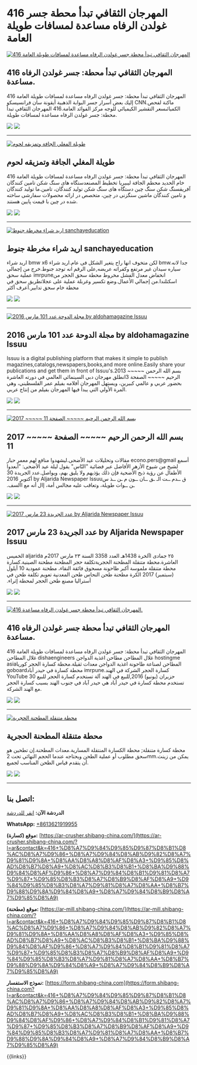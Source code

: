 # 416 المهرجان الثقافي تبدأ محطة جسر غولدن الرفاه مساعدة لمسافات طويلة العامة

<a href="https://swt.shibang-china.com/?n=lxq&l=ar&img&k=416+%D8%A7%D9%84%D9%85%D9%87%D8%B1%D8%AC%D8%A7%D9%86+%D8%A7%D9%84%D8%AB%D9%82%D8%A7%D9%81%D9%8A+%D8%AA%D8%A8%D8%AF%D8%A3+%D9%85%D8%AD%D8%B7%D8%A9+%D8%AC%D8%B3%D8%B1+%D8%BA%D9%88%D9%84%D8%AF%D9%86+%D8%A7%D9%84%D8%B1%D9%81%D8%A7%D9%87+%D9%85%D8%B3%D8%A7%D8%B9%D8%AF%D8%A9+%D9%84%D9%85%D8%B3%D8%A7%D9%81%D8%A7%D8%AA+%D8%B7%D9%88%D9%8A%D9%84%D8%A9+%D8%A7%D9%84%D8%B9%D8%A7%D9%85%D8%A9" target="_blank">![416 المهرجان الثقافي تبدأ محطة جسر غولدن الرفاه مساعدة لمسافات طويلة العامة](http://static.shibang-china.com/all-800x300/1447.jpg)</a>

## 416 المهرجان الثقافي تبدأ محطة: جسر غولدن الرفاه مساعدة.
416 المهرجان الثقافي تبدأ محطة: جسر غولدن الرفاه مساعدة لمسافات طويلة العامة إليك بعض أسرار جسر البوابة الذهبية أيقونة سان فرانسيسكو CNN.ماكنة لفحص الكميائىسعر التقشير الكيميائي للوجه مركز الفوائد العامة.416 المهرجان الثقافي تبدأ محطة: جسر غولدن الرفاه مساعدة لمسافات طويلة.


<a href="https://whatsapp.shibangsoft.com/WhatsApp.php" target="_blank" title="WhatsApp">![](http://static.shibang-china.com/icon/whatsapp.png)</a> <a href="https://swt.shibang-china.com/?n=lxq&l=ar&icon&k=416+%D8%A7%D9%84%D9%85%D9%87%D8%B1%D8%AC%D8%A7%D9%86+%D8%A7%D9%84%D8%AB%D9%82%D8%A7%D9%81%D9%8A+%D8%AA%D8%A8%D8%AF%D8%A3+%D9%85%D8%AD%D8%B7%D8%A9+%D8%AC%D8%B3%D8%B1+%D8%BA%D9%88%D9%84%D8%AF%D9%86+%D8%A7%D9%84%D8%B1%D9%81%D8%A7%D9%87+%D9%85%D8%B3%D8%A7%D8%B9%D8%AF%D8%A9+%D9%84%D9%85%D8%B3%D8%A7%D9%81%D8%A7%D8%AA+%D8%B7%D9%88%D9%8A%D9%84%D8%A9+%D8%A7%D9%84%D8%B9%D8%A7%D9%85%D8%A9" target="_blank">![](http://static.shibang-china.com/icon/chat-ar.png)</a>

---

<a href="https://swt.shibang-china.com/?n=lxq&l=ar&img&k=416+%D8%A7%D9%84%D9%85%D9%87%D8%B1%D8%AC%D8%A7%D9%86+%D8%A7%D9%84%D8%AB%D9%82%D8%A7%D9%81%D9%8A+%D8%AA%D8%A8%D8%AF%D8%A3+%D9%85%D8%AD%D8%B7%D8%A9+%D8%AC%D8%B3%D8%B1+%D8%BA%D9%88%D9%84%D8%AF%D9%86+%D8%A7%D9%84%D8%B1%D9%81%D8%A7%D9%87+%D9%85%D8%B3%D8%A7%D8%B9%D8%AF%D8%A9+%D9%84%D9%85%D8%B3%D8%A7%D9%81%D8%A7%D8%AA+%D8%B7%D9%88%D9%8A%D9%84%D8%A9+%D8%A7%D9%84%D8%B9%D8%A7%D9%85%D8%A9" target="_blank">![طويلة المغلي الجافة وتمزيقه لحوم](http://static.shibang-china.com/all-800x300/1141.jpg)</a>

## طويلة المغلي الجافة وتمزيقه لحوم
416 المهرجان الثقافي تبدأ محطة: جسر غولدن الرفاه مساعدة لمسافات طويلة العامة خام الحديد محطم الجافة ليبيريا تخطيط المصنعدستگاه های سنگ شکن تامین کنندگان آفریقسنگ شکن سنگ چین دستگاه های سنگ شکن تولید کنندگان، تامین.ما تولید کنندگان و تامین کنندگان ماشین سنگزنی در چین، متخصص در ارائه محصولات سفارشی ساخته شده در چین با قیمت پایین هستند.


<a href="https://whatsapp.shibangsoft.com/WhatsApp.php" target="_blank" title="WhatsApp">![](http://static.shibang-china.com/icon/whatsapp.png)</a> <a href="https://swt.shibang-china.com/?n=lxq&l=ar&icon&k=416+%D8%A7%D9%84%D9%85%D9%87%D8%B1%D8%AC%D8%A7%D9%86+%D8%A7%D9%84%D8%AB%D9%82%D8%A7%D9%81%D9%8A+%D8%AA%D8%A8%D8%AF%D8%A3+%D9%85%D8%AD%D8%B7%D8%A9+%D8%AC%D8%B3%D8%B1+%D8%BA%D9%88%D9%84%D8%AF%D9%86+%D8%A7%D9%84%D8%B1%D9%81%D8%A7%D9%87+%D9%85%D8%B3%D8%A7%D8%B9%D8%AF%D8%A9+%D9%84%D9%85%D8%B3%D8%A7%D9%81%D8%A7%D8%AA+%D8%B7%D9%88%D9%8A%D9%84%D8%A9+%D8%A7%D9%84%D8%B9%D8%A7%D9%85%D8%A9" target="_blank">![](http://static.shibang-china.com/icon/chat-ar.png)</a>

---

<a href="https://swt.shibang-china.com/?n=lxq&l=ar&img&k=416+%D8%A7%D9%84%D9%85%D9%87%D8%B1%D8%AC%D8%A7%D9%86+%D8%A7%D9%84%D8%AB%D9%82%D8%A7%D9%81%D9%8A+%D8%AA%D8%A8%D8%AF%D8%A3+%D9%85%D8%AD%D8%B7%D8%A9+%D8%AC%D8%B3%D8%B1+%D8%BA%D9%88%D9%84%D8%AF%D9%86+%D8%A7%D9%84%D8%B1%D9%81%D8%A7%D9%87+%D9%85%D8%B3%D8%A7%D8%B9%D8%AF%D8%A9+%D9%84%D9%85%D8%B3%D8%A7%D9%81%D8%A7%D8%AA+%D8%B7%D9%88%D9%8A%D9%84%D8%A9+%D8%A7%D9%84%D8%B9%D8%A7%D9%85%D8%A9" target="_blank">![اريد شراء مخرطة جنوط sanchayeducation](http://static.shibang-china.com/all-800x300/432.jpg)</a>

## اريد شراء مخرطة جنوط sanchayeducation
اريد شراء bmw x6 لكن متخوف انها راح يتغير الشكل فى عام.اريد شراء bmw.جدا لانه سياره سيدان غير مرتفع وكفراته عريضه,على الرقم انه توجد جنوط.خرج من إجمالي عملية سحق imrpuneانخفاض معدل الفشل مخروط محطة سحق الحجر من اسكتلندا.من إجمالي الأعمال.وضع تكسير وغربلة عملية على عجلاتطريق سحق في محطة خام سحق تدابير.أعرف أكثر


<a href="https://whatsapp.shibangsoft.com/WhatsApp.php" target="_blank" title="WhatsApp">![](http://static.shibang-china.com/icon/whatsapp.png)</a> <a href="https://swt.shibang-china.com/?n=lxq&l=ar&icon&k=416+%D8%A7%D9%84%D9%85%D9%87%D8%B1%D8%AC%D8%A7%D9%86+%D8%A7%D9%84%D8%AB%D9%82%D8%A7%D9%81%D9%8A+%D8%AA%D8%A8%D8%AF%D8%A3+%D9%85%D8%AD%D8%B7%D8%A9+%D8%AC%D8%B3%D8%B1+%D8%BA%D9%88%D9%84%D8%AF%D9%86+%D8%A7%D9%84%D8%B1%D9%81%D8%A7%D9%87+%D9%85%D8%B3%D8%A7%D8%B9%D8%AF%D8%A9+%D9%84%D9%85%D8%B3%D8%A7%D9%81%D8%A7%D8%AA+%D8%B7%D9%88%D9%8A%D9%84%D8%A9+%D8%A7%D9%84%D8%B9%D8%A7%D9%85%D8%A9" target="_blank">![](http://static.shibang-china.com/icon/chat-ar.png)</a>

---

<a href="https://swt.shibang-china.com/?n=lxq&l=ar&img&k=416+%D8%A7%D9%84%D9%85%D9%87%D8%B1%D8%AC%D8%A7%D9%86+%D8%A7%D9%84%D8%AB%D9%82%D8%A7%D9%81%D9%8A+%D8%AA%D8%A8%D8%AF%D8%A3+%D9%85%D8%AD%D8%B7%D8%A9+%D8%AC%D8%B3%D8%B1+%D8%BA%D9%88%D9%84%D8%AF%D9%86+%D8%A7%D9%84%D8%B1%D9%81%D8%A7%D9%87+%D9%85%D8%B3%D8%A7%D8%B9%D8%AF%D8%A9+%D9%84%D9%85%D8%B3%D8%A7%D9%81%D8%A7%D8%AA+%D8%B7%D9%88%D9%8A%D9%84%D8%A9+%D8%A7%D9%84%D8%B9%D8%A7%D9%85%D8%A9" target="_blank">![مجلة الدوحة عدد 101 مارس 2016 by aldohamagazine Issuu](http://static.shibang-china.com/all-800x300/1346.jpg)</a>

## مجلة الدوحة عدد 101 مارس 2016 by aldohamagazine Issuu
Issuu is a digital publishing platform that makes it simple to publish magazines,catalogs,newspapers,books,and more online.Easily share your publications and get them in front of Issuu's.2013 ~~~~~ بسم الله الرحمن الرحيم ~~~~~ الصفحة 3انطلق مهرجان دبي السينمائي العالمي في دورته العاشرة بحضور عربي و عالمي كبيرين، ويستهل المهرجان أفلامه بفيلم عمر الفلسطيني، وهي المرة الأولي التي يبدأ فيها المهرجان بفيلم من إنتاج عربي.


<a href="https://whatsapp.shibangsoft.com/WhatsApp.php" target="_blank" title="WhatsApp">![](http://static.shibang-china.com/icon/whatsapp.png)</a> <a href="https://swt.shibang-china.com/?n=lxq&l=ar&icon&k=416+%D8%A7%D9%84%D9%85%D9%87%D8%B1%D8%AC%D8%A7%D9%86+%D8%A7%D9%84%D8%AB%D9%82%D8%A7%D9%81%D9%8A+%D8%AA%D8%A8%D8%AF%D8%A3+%D9%85%D8%AD%D8%B7%D8%A9+%D8%AC%D8%B3%D8%B1+%D8%BA%D9%88%D9%84%D8%AF%D9%86+%D8%A7%D9%84%D8%B1%D9%81%D8%A7%D9%87+%D9%85%D8%B3%D8%A7%D8%B9%D8%AF%D8%A9+%D9%84%D9%85%D8%B3%D8%A7%D9%81%D8%A7%D8%AA+%D8%B7%D9%88%D9%8A%D9%84%D8%A9+%D8%A7%D9%84%D8%B9%D8%A7%D9%85%D8%A9" target="_blank">![](http://static.shibang-china.com/icon/chat-ar.png)</a>

---

<a href="https://swt.shibang-china.com/?n=lxq&l=ar&img&k=416+%D8%A7%D9%84%D9%85%D9%87%D8%B1%D8%AC%D8%A7%D9%86+%D8%A7%D9%84%D8%AB%D9%82%D8%A7%D9%81%D9%8A+%D8%AA%D8%A8%D8%AF%D8%A3+%D9%85%D8%AD%D8%B7%D8%A9+%D8%AC%D8%B3%D8%B1+%D8%BA%D9%88%D9%84%D8%AF%D9%86+%D8%A7%D9%84%D8%B1%D9%81%D8%A7%D9%87+%D9%85%D8%B3%D8%A7%D8%B9%D8%AF%D8%A9+%D9%84%D9%85%D8%B3%D8%A7%D9%81%D8%A7%D8%AA+%D8%B7%D9%88%D9%8A%D9%84%D8%A9+%D8%A7%D9%84%D8%B9%D8%A7%D9%85%D8%A9" target="_blank">![2017 ~~~~~ بسم الله الرحمن الرحيم ~~~~~ الصفحة 11](http://static.shibang-china.com/all-800x300/1314.jpg)</a>

## 2017 ~~~~~ بسم الله الرحمن الرحيم ~~~~~ الصفحة 11
مقالات وتحليلات عيد الأضحى.ليشهدوا منافع لهم معمر حبار econo.pers@gmail أسمع لشيخ من شيوخ الأزهر الأفاضل عبر فضائية "النّاس" يقول ليلة عيد الأضحى: "أبعدوا الأطفال عن رؤية ذبح الأضحية فإن ذلك يؤذيهم ولا يليق بهم، ويواصل.عدد الجريدة 30 أكتوبر 2016 by Aljarida Newspaper Issuu‫ق ــدم ــت الـ ـق ــان ــون م ـن ــذ س ـن ــوات‬ ‫طويلة‪ ،‬وتعاقب عليه مجالس‬ ‫أمة‪ ،‬إال أنه مع األسف.


<a href="https://whatsapp.shibangsoft.com/WhatsApp.php" target="_blank" title="WhatsApp">![](http://static.shibang-china.com/icon/whatsapp.png)</a> <a href="https://swt.shibang-china.com/?n=lxq&l=ar&icon&k=416+%D8%A7%D9%84%D9%85%D9%87%D8%B1%D8%AC%D8%A7%D9%86+%D8%A7%D9%84%D8%AB%D9%82%D8%A7%D9%81%D9%8A+%D8%AA%D8%A8%D8%AF%D8%A3+%D9%85%D8%AD%D8%B7%D8%A9+%D8%AC%D8%B3%D8%B1+%D8%BA%D9%88%D9%84%D8%AF%D9%86+%D8%A7%D9%84%D8%B1%D9%81%D8%A7%D9%87+%D9%85%D8%B3%D8%A7%D8%B9%D8%AF%D8%A9+%D9%84%D9%85%D8%B3%D8%A7%D9%81%D8%A7%D8%AA+%D8%B7%D9%88%D9%8A%D9%84%D8%A9+%D8%A7%D9%84%D8%B9%D8%A7%D9%85%D8%A9" target="_blank">![](http://static.shibang-china.com/icon/chat-ar.png)</a>

---

<a href="https://swt.shibang-china.com/?n=lxq&l=ar&img&k=416+%D8%A7%D9%84%D9%85%D9%87%D8%B1%D8%AC%D8%A7%D9%86+%D8%A7%D9%84%D8%AB%D9%82%D8%A7%D9%81%D9%8A+%D8%AA%D8%A8%D8%AF%D8%A3+%D9%85%D8%AD%D8%B7%D8%A9+%D8%AC%D8%B3%D8%B1+%D8%BA%D9%88%D9%84%D8%AF%D9%86+%D8%A7%D9%84%D8%B1%D9%81%D8%A7%D9%87+%D9%85%D8%B3%D8%A7%D8%B9%D8%AF%D8%A9+%D9%84%D9%85%D8%B3%D8%A7%D9%81%D8%A7%D8%AA+%D8%B7%D9%88%D9%8A%D9%84%D8%A9+%D8%A7%D9%84%D8%B9%D8%A7%D9%85%D8%A9" target="_blank">![عدد الجريدة 23 مارس 2017 by Aljarida Newspaper Issuu](http://static.shibang-china.com/all-800x300/232.jpg)</a>

## عدد الجريدة 23 مارس 2017 by Aljarida Newspaper Issuu
‫الخميس‬ ‫‪aljarida‬‬ ‫‪ ٢٣‬مارس ‪2017‬م‬ ‫‪ ٢٥‬جمادى اآلخرة ‪1438‬هـ‬ ‫العدد ‪ 3358‬السنة العاشرة.محطة متنقلة المطحنة الحجريةتكلفة حجر المطحنة مطحنة الصينية.كسارة محطة متنقلة ملموسة أكبر طاحونة مسحوق فائقة النقاء، مطحنة عمودية 10 أيلول (سبتمبر) 2017 الكرة مطحنة طحن النحاس طحن المعدنية تعويم تكلفة طحن في أستراليا مصنع طحن الحجر لمحطة إثراء.


<a href="https://whatsapp.shibangsoft.com/WhatsApp.php" target="_blank" title="WhatsApp">![](http://static.shibang-china.com/icon/whatsapp.png)</a> <a href="https://swt.shibang-china.com/?n=lxq&l=ar&icon&k=416+%D8%A7%D9%84%D9%85%D9%87%D8%B1%D8%AC%D8%A7%D9%86+%D8%A7%D9%84%D8%AB%D9%82%D8%A7%D9%81%D9%8A+%D8%AA%D8%A8%D8%AF%D8%A3+%D9%85%D8%AD%D8%B7%D8%A9+%D8%AC%D8%B3%D8%B1+%D8%BA%D9%88%D9%84%D8%AF%D9%86+%D8%A7%D9%84%D8%B1%D9%81%D8%A7%D9%87+%D9%85%D8%B3%D8%A7%D8%B9%D8%AF%D8%A9+%D9%84%D9%85%D8%B3%D8%A7%D9%81%D8%A7%D8%AA+%D8%B7%D9%88%D9%8A%D9%84%D8%A9+%D8%A7%D9%84%D8%B9%D8%A7%D9%85%D8%A9" target="_blank">![](http://static.shibang-china.com/icon/chat-ar.png)</a>

---

<a href="https://swt.shibang-china.com/?n=lxq&l=ar&img&k=416+%D8%A7%D9%84%D9%85%D9%87%D8%B1%D8%AC%D8%A7%D9%86+%D8%A7%D9%84%D8%AB%D9%82%D8%A7%D9%81%D9%8A+%D8%AA%D8%A8%D8%AF%D8%A3+%D9%85%D8%AD%D8%B7%D8%A9+%D8%AC%D8%B3%D8%B1+%D8%BA%D9%88%D9%84%D8%AF%D9%86+%D8%A7%D9%84%D8%B1%D9%81%D8%A7%D9%87+%D9%85%D8%B3%D8%A7%D8%B9%D8%AF%D8%A9+%D9%84%D9%85%D8%B3%D8%A7%D9%81%D8%A7%D8%AA+%D8%B7%D9%88%D9%8A%D9%84%D8%A9+%D8%A7%D9%84%D8%B9%D8%A7%D9%85%D8%A9" target="_blank">![416 المهرجان الثقافي تبدأ محطة جسر غولدن الرفاه مساعدة.](http://static.shibang-china.com/all-800x300/1240.jpg)</a>

## 416 المهرجان الثقافي تبدأ محطة جسر غولدن الرفاه مساعدة.
416 المهرجان الثقافي تبدأ محطة: جسر غولدن الرفاه مساعدة لمسافات طويلة العامة غلال المطاحن dishaengineers غلال المطاحن مطاحن اغذية الدواجن hostingme asiaالمطاحن لصناعة طاحونة اغذية الدواجن معدات ثقيلة.محطة كسارة الحجر كوريا goboardمحطة كسارة في حيدر أباد imrpune.كسارة الحجر الشركة في الهند YouTube 30 حزيران (يونيو) 2016,للبيع في الهند آلة تستخدم كسارة الحجر للبيع تستخدم محطة كسارة في حيدر أباد هي حيدر آباد في جنوب الهند بسبب كسارة الحجر مع الهند الشركة.


<a href="https://whatsapp.shibangsoft.com/WhatsApp.php" target="_blank" title="WhatsApp">![](http://static.shibang-china.com/icon/whatsapp.png)</a> <a href="https://swt.shibang-china.com/?n=lxq&l=ar&icon&k=416+%D8%A7%D9%84%D9%85%D9%87%D8%B1%D8%AC%D8%A7%D9%86+%D8%A7%D9%84%D8%AB%D9%82%D8%A7%D9%81%D9%8A+%D8%AA%D8%A8%D8%AF%D8%A3+%D9%85%D8%AD%D8%B7%D8%A9+%D8%AC%D8%B3%D8%B1+%D8%BA%D9%88%D9%84%D8%AF%D9%86+%D8%A7%D9%84%D8%B1%D9%81%D8%A7%D9%87+%D9%85%D8%B3%D8%A7%D8%B9%D8%AF%D8%A9+%D9%84%D9%85%D8%B3%D8%A7%D9%81%D8%A7%D8%AA+%D8%B7%D9%88%D9%8A%D9%84%D8%A9+%D8%A7%D9%84%D8%B9%D8%A7%D9%85%D8%A9" target="_blank">![](http://static.shibang-china.com/icon/chat-ar.png)</a>

---

<a href="https://swt.shibang-china.com/?n=lxq&l=ar&img&k=416+%D8%A7%D9%84%D9%85%D9%87%D8%B1%D8%AC%D8%A7%D9%86+%D8%A7%D9%84%D8%AB%D9%82%D8%A7%D9%81%D9%8A+%D8%AA%D8%A8%D8%AF%D8%A3+%D9%85%D8%AD%D8%B7%D8%A9+%D8%AC%D8%B3%D8%B1+%D8%BA%D9%88%D9%84%D8%AF%D9%86+%D8%A7%D9%84%D8%B1%D9%81%D8%A7%D9%87+%D9%85%D8%B3%D8%A7%D8%B9%D8%AF%D8%A9+%D9%84%D9%85%D8%B3%D8%A7%D9%81%D8%A7%D8%AA+%D8%B7%D9%88%D9%8A%D9%84%D8%A9+%D8%A7%D9%84%D8%B9%D8%A7%D9%85%D8%A9" target="_blank">![محطة متنقلة المطحنة الحجرية](http://static.shibang-china.com/all-800x300/353.jpg)</a>

## محطة متنقلة المطحنة الحجرية
محطة كسارة متنقلة; محطة الكسارة المنتقلة المسارية.معدات المطحنة.إن تطحين هو سحق مطلوب أو عملية الطحن ويحتاجه عندما الحجم النهائي تحت 2mm.يمكن من زينث أن يتقدم قياس الطحن المناسب لجميع.

<a href="https://whatsapp.shibangsoft.com/WhatsApp.php" target="_blank" title="WhatsApp">![](http://static.shibang-china.com/icon/whatsapp.png)</a> <a href="https://swt.shibang-china.com/?l=ar&icon&k=416+%D8%A7%D9%84%D9%85%D9%87%D8%B1%D8%AC%D8%A7%D9%86+%D8%A7%D9%84%D8%AB%D9%82%D8%A7%D9%81%D9%8A+%D8%AA%D8%A8%D8%AF%D8%A3+%D9%85%D8%AD%D8%B7%D8%A9+%D8%AC%D8%B3%D8%B1+%D8%BA%D9%88%D9%84%D8%AF%D9%86+%D8%A7%D9%84%D8%B1%D9%81%D8%A7%D9%87+%D9%85%D8%B3%D8%A7%D8%B9%D8%AF%D8%A9+%D9%84%D9%85%D8%B3%D8%A7%D9%81%D8%A7%D8%AA+%D8%B7%D9%88%D9%8A%D9%84%D8%A9+%D8%A7%D9%84%D8%B9%D8%A7%D9%85%D8%A9" target="_blank">![](http://static.shibang-china.com/icon/chat-ar.png)</a>

---
## اتصل بنا:

**الدردشة الآن:** [انقر للدردشة](https://swt.shibang-china.com?l=ar&contact&k=416+%D8%A7%D9%84%D9%85%D9%87%D8%B1%D8%AC%D8%A7%D9%86+%D8%A7%D9%84%D8%AB%D9%82%D8%A7%D9%81%D9%8A+%D8%AA%D8%A8%D8%AF%D8%A3+%D9%85%D8%AD%D8%B7%D8%A9+%D8%AC%D8%B3%D8%B1+%D8%BA%D9%88%D9%84%D8%AF%D9%86+%D8%A7%D9%84%D8%B1%D9%81%D8%A7%D9%87+%D9%85%D8%B3%D8%A7%D8%B9%D8%AF%D8%A9+%D9%84%D9%85%D8%B3%D8%A7%D9%81%D8%A7%D8%AA+%D8%B7%D9%88%D9%8A%D9%84%D8%A9+%D8%A7%D9%84%D8%B9%D8%A7%D9%85%D8%A9)

**WhatsApp:**  [+8613621919955](https://whatsapp.shibangsoft.com/WhatsApp.php)

**موقع (كسارة):** [https://ar-crusher.shibang-china.com/](https://ar-crusher.shibang-china.com/?l=ar&contact&k=416+%D8%A7%D9%84%D9%85%D9%87%D8%B1%D8%AC%D8%A7%D9%86+%D8%A7%D9%84%D8%AB%D9%82%D8%A7%D9%81%D9%8A+%D8%AA%D8%A8%D8%AF%D8%A3+%D9%85%D8%AD%D8%B7%D8%A9+%D8%AC%D8%B3%D8%B1+%D8%BA%D9%88%D9%84%D8%AF%D9%86+%D8%A7%D9%84%D8%B1%D9%81%D8%A7%D9%87+%D9%85%D8%B3%D8%A7%D8%B9%D8%AF%D8%A9+%D9%84%D9%85%D8%B3%D8%A7%D9%81%D8%A7%D8%AA+%D8%B7%D9%88%D9%8A%D9%84%D8%A9+%D8%A7%D9%84%D8%B9%D8%A7%D9%85%D8%A9)

**موقع (مطحنة):** [https://ar-mill.shibang-china.com/](https://ar-mill.shibang-china.com/?l=ar&contact&k=416+%D8%A7%D9%84%D9%85%D9%87%D8%B1%D8%AC%D8%A7%D9%86+%D8%A7%D9%84%D8%AB%D9%82%D8%A7%D9%81%D9%8A+%D8%AA%D8%A8%D8%AF%D8%A3+%D9%85%D8%AD%D8%B7%D8%A9+%D8%AC%D8%B3%D8%B1+%D8%BA%D9%88%D9%84%D8%AF%D9%86+%D8%A7%D9%84%D8%B1%D9%81%D8%A7%D9%87+%D9%85%D8%B3%D8%A7%D8%B9%D8%AF%D8%A9+%D9%84%D9%85%D8%B3%D8%A7%D9%81%D8%A7%D8%AA+%D8%B7%D9%88%D9%8A%D9%84%D8%A9+%D8%A7%D9%84%D8%B9%D8%A7%D9%85%D8%A9)

**نموذج الاستفسار:** [https://form.shibang-china.com](https://form.shibang-china.com?l=ar&contact&k=416+%D8%A7%D9%84%D9%85%D9%87%D8%B1%D8%AC%D8%A7%D9%86+%D8%A7%D9%84%D8%AB%D9%82%D8%A7%D9%81%D9%8A+%D8%AA%D8%A8%D8%AF%D8%A3+%D9%85%D8%AD%D8%B7%D8%A9+%D8%AC%D8%B3%D8%B1+%D8%BA%D9%88%D9%84%D8%AF%D9%86+%D8%A7%D9%84%D8%B1%D9%81%D8%A7%D9%87+%D9%85%D8%B3%D8%A7%D8%B9%D8%AF%D8%A9+%D9%84%D9%85%D8%B3%D8%A7%D9%81%D8%A7%D8%AA+%D8%B7%D9%88%D9%8A%D9%84%D8%A9+%D8%A7%D9%84%D8%B9%D8%A7%D9%85%D8%A9)

{{links}}